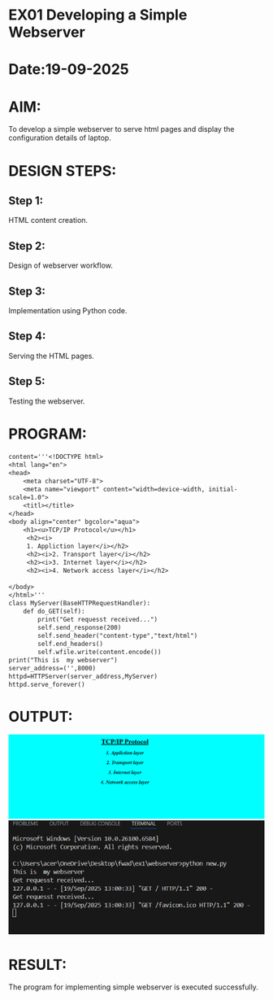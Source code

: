 # EX01 Developing a Simple Webserver

# Date:19-09-2025
# AIM:
To develop a simple webserver to serve html pages and display the configuration details of laptop.

# DESIGN STEPS:
## Step 1:
HTML content creation.

## Step 2:
Design of webserver workflow.

## Step 3:
Implementation using Python code.

## Step 4:
Serving the HTML pages.

## Step 5:
Testing the webserver.

# PROGRAM:
```from http.server import HTTPServer,BaseHTTPRequestHandler
content='''<!DOCTYPE html>
<html lang="en">
<head>
    <meta charset="UTF-8">
    <meta name="viewport" content="width=device-width, initial-scale=1.0">
    <titl></title>
</head>
<body align="center" bgcolor="aqua">
    <h1><u>TCP/IP Protocol</u></h1>
     <h2><i>
     1. Appliction layer</i></h2>
     <h2><i>2. Transport layer</i></h2>
     <h2><i>3. Internet layer</i></h2>
     <h2><i>4. Network access layer</i></h2>
     
</body>
</html>'''
class MyServer(BaseHTTPRequestHandler):
    def do_GET(self):
        print("Get requesst received...")
        self.send_response(200)
        self.send_header("content-type","text/html")
        self.end_headers()
        self.wfile.write(content.encode())
print("This is  my webserver")
server_address=('',8000)
httpd=HTTPServer(server_address,MyServer)
httpd.serve_forever()
```
# OUTPUT:
![alt text](<Screenshot 2025-09-20 113816.png>)
![alt text](<Screenshot 2025-09-19 130155.png>)
# RESULT:
The program for implementing simple webserver is executed successfully.
